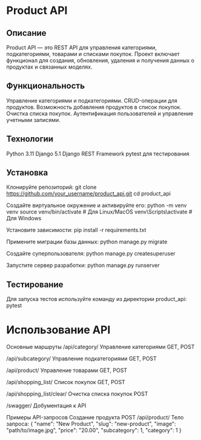 # Product API
## Описание
Product API — это REST API для управления категориями, подкатегориями, товарами и списками покупок. Проект включает функционал для создания, обновления, удаления и получения данных о продуктах и связанных моделях.

## Функциональность
Управление категориями и подкатегориями.
CRUD-операции для продуктов.
Возможность добавления продуктов в список покупок.
Очистка списка покупок.
Аутентификация пользователей и управление учетными записями.
## Технологии
Python 3.11
Django 5.1
Django REST Framework
pytest для тестирования
## Установка

Клонируйте репозиторий:
git clone https://github.com/your_username/product_api.git
cd product_api

Создайте виртуальное окружение и активируйте его:
python -m venv venv
source venv/bin/activate  # Для Linux/MacOS
venv\Scripts\activate     # Для Windows

Установите зависимости:
pip install -r requirements.txt

Примените миграции базы данных:
python manage.py migrate

Создайте суперпользователя:
python manage.py createsuperuser

Запустите сервер разработки:
python manage.py runserver

## Тестирование
Для запуска тестов используйте команду из директории product_api:
pytest

# Использование API
Основные маршруты
/api/category/	Управление категориями	GET, POST

/api/subcategory/	Управление подкатегориями	GET, POST

/api/product/	Управление товарами	GET, POST

/api/shopping_list/	Список покупок	GET, POST

/api/shopping_list/clear/	Очистка списка покупок	POST

/swagger/ Добументация к API

Примеры API-запросов
Создание продукта
POST /api/product/
Тело запроса:
{
    "name": "New Product",
    "slug": "new-product",
    "image": "path/to/image.jpg",
    "price": "20.00",
    "subcategory": 1,
    "category": 1
}
